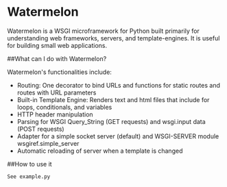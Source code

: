 
Watermelon
==========

Watermelon is a WSGI microframework for Python built primarily for understanding web frameworks, servers, and template-engines. It is useful for building small web applications.

##What can I do with Watermelon?

Watermelon's functionalities include:
- Routing: One decorator to bind URLs and functions for static routes and routes with URL parameters
- Built-in Template Engine: Renders text and html files that include for loops, conditionals, and variables
- HTTP header manipulation 
- Parsing for WSGI Query_String (GET requests) and wsgi.input data (POST requests)
- Adapter for a simple socket server (default) and WSGI-SERVER module wsgiref.simple_server
- Automatic reloading of server when a template is changed

##How to use it

    See example.py

